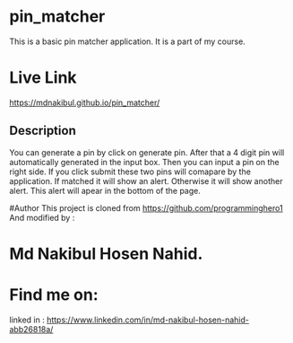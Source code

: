 # pin_matcher
This is a basic pin matcher application. It is a part of my course. 
# Live Link 
https://mdnakibul.github.io/pin_matcher/
## Description
You can generate a pin by click on generate pin. After that a 4 digit pin will automatically generated in the input box.
Then you can input a pin on the right side.
If you click submit these two pins will comapare by the application. If matched it will show an alert. Otherwise it will show another alert.
This alert will apear in the bottom of the page.

#Author 
This project is cloned from https://github.com/programminghero1
And modified by : 
# Md Nakibul Hosen Nahid.  

# Find me on: 
linked in : https://www.linkedin.com/in/md-nakibul-hosen-nahid-abb26818a/
